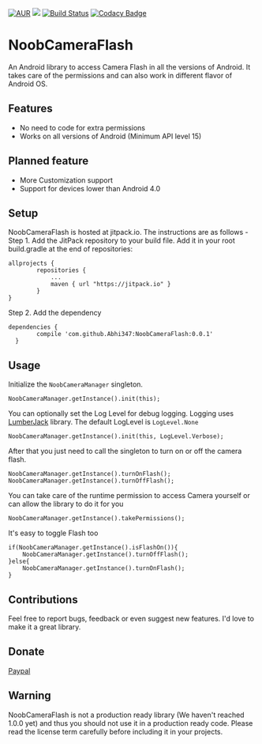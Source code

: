 [![AUR](https://img.shields.io/aur/license/yaourt.svg?maxAge=2592000)](https://raw.githubusercontent.com/Abhi347/NoobCameraFlash/master/LICENSE) 
[![](https://jitpack.io/v/Abhi347/NoobCameraFlash.svg)](https://jitpack.io/#Abhi347/NoobCameraFlash)
[![Build Status](https://travis-ci.org/Abhi347/NoobCameraFlash.svg?branch=master)](https://travis-ci.org/Abhi347/NoobCameraFlash)
[![Codacy Badge](https://api.codacy.com/project/badge/Grade/27c70f649c444bd48f0b996b952f89c1)](https://www.codacy.com/app/josh-abhi143/NoobCameraFlash?utm_source=github.com&amp;utm_medium=referral&amp;utm_content=Abhi347/NoobCameraFlash&amp;utm_campaign=Badge_Grade)

# NoobCameraFlash
An Android library to access Camera Flash in all the versions of Android. It takes care of the permissions and can also work in different flavor of Android OS.

## Features
 * No need to code for extra permissions
 * Works on all versions of Android (Minimum API level 15)

## Planned feature
 * More Customization support
 * Support for devices lower than Android 4.0

## Setup
NoobCameraFlash is hosted at jitpack.io. The instructions are as follows -   
Step 1. Add the JitPack repository to your build file. Add it in your root build.gradle at the end of repositories:

    allprojects {
		    repositories {
    			...
		    	maven { url "https://jitpack.io" }
    		}
    }

Step 2. Add the dependency

    dependencies {
	        compile 'com.github.Abhi347:NoobCameraFlash:0.0.1'
	  }

## Usage
Initialize the `NoobCameraManager` singleton.

    NoobCameraManager.getInstance().init(this);

You can optionally set the Log Level for debug logging. Logging uses [LumberJack](https://github.com/Abhi347/LumberJack) library. The default LogLevel is `LogLevel.None`

    NoobCameraManager.getInstance().init(this, LogLevel.Verbose);

After that you just need to call the singleton to turn on or off the camera flash.

    NoobCameraManager.getInstance().turnOnFlash();
    NoobCameraManager.getInstance().turnOffFlash();
    
You can take care of the runtime permission to access Camera yourself or can allow the library to do it for you

    NoobCameraManager.getInstance().takePermissions();
    
It's easy to toggle Flash too

    if(NoobCameraManager.getInstance().isFlashOn()){
        NoobCameraManager.getInstance().turnOffFlash();
    }else{
        NoobCameraManager.getInstance().turnOnFlash();
    }

## Contributions
Feel free to report bugs, feedback or even suggest new features. I'd love to make it a great library.

## Donate
[Paypal](https://paypal.me/Abhi347/5)

## Warning
NoobCameraFlash is not a production ready library (We haven't reached 1.0.0 yet) and thus you should not use it in a production ready code. Please read the license term carefully before including it in your projects.


